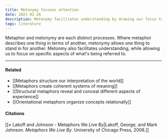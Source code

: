 ```yaml
---
title: Metonymy focuses attention
date: 2021-02-26
description: Metonymy facilitates understanding by drawing our focus to specific aspects of its referent. 
tags: literature
---
```


Metaphor and metonymy are each distinct processes. Where metaphor describes one thing in terms of another, metonymy allows one thing to stand in for another. Metonmy also facilitates understanding, while allowing us to focus on specific aspects of what's being referred to. 

---
#### Related
- [[Metaphors structure our interpretation of the world]]
- [[Metaphors create coherent systems of meaning]]
- [[Structural metaphors reveal and conceal different aspects of experience]]
- [[Orientational metaphors organize concepts relationally]]

#### Citations
[[≈ Lakoff and Johnson - Metaphors We Live By|Lakoff, George, and Mark Johnson. *Metaphors We Live By*. University of Chicago Press, 2008.]]